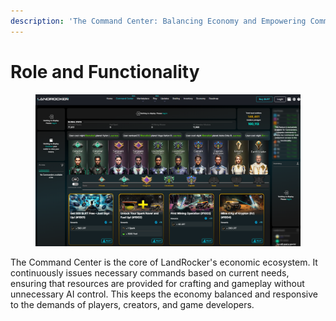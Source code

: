 ```yaml
---
description: 'The Command Center: Balancing Economy and Empowering Community'
---
```


# Role and Functionality

<figure><img src="../.gitbook/assets/Screenshot 2024-09-24 122725.png" alt=""><figcaption></figcaption></figure>

The Command Center is the core of LandRocker's economic ecosystem. It continuously issues necessary commands based on current needs, ensuring that resources are provided for crafting and gameplay without unnecessary AI control. This keeps the economy balanced and responsive to the demands of players, creators, and game developers.
